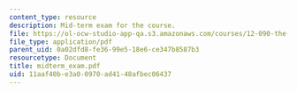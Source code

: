 ```yaml
---
content_type: resource
description: Mid-term exam for the course.
file: https://ol-ocw-studio-app-qa.s3.amazonaws.com/courses/12-090-the-environment-of-the-earths-surface-spring-2007/11aaf40be3a00970ad4148afbec06437_midterm_exam.pdf
file_type: application/pdf
parent_uid: 0a02dfd8-fe36-99e5-18e6-ce347b8587b3
resourcetype: Document
title: midterm_exam.pdf
uid: 11aaf40b-e3a0-0970-ad41-48afbec06437
---
```

